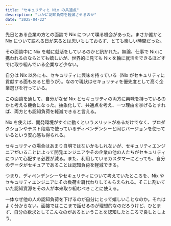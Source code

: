 ```yaml
---
title: "セキュリティと Nix の共通点"
description: "いかに認知負荷を軽減させるのか"
date: "2025-04-22"
---
```


先日とある企業の方との面談で Nix について喋る機会があった。まさか誰かと Nix について語れる日が来るとは思いもしておらず、とても楽しい時間だった。

その面談中に Nix を軸に就活をしているのかと訊かれた。無論、仕事で Nix に携われるのならとても嬉しいが、世界的に見ても Nix を軸に就活をできるほどすでに取り組んでいる企業など少ない。

自分は Nix 以外にも、セキュリティに興味を持っている（Nix がセキュリティに貢献する面もあると思うが）。なので現状はセキュリティを優先度として高く企業選びを行っている。

この面談を通して、自分がなぜ Nix とセキュリティの両方に興味を持っているのかと考える機会になった。抽象化して、共通点を考え、一つ理由を挙げるとすれば、両方とも認知負荷を軽減できると言える。

Nix を使えば、開発環境がすぐに動くというメリットがあるだけでなく、プロダクションやテスト段階で使っているディペンデンシーと同じバージョンを使っているという安心感も得られる。

セキュリティの場合はあまり自明ではないかもしれないが、セキュリティエンジニアがいることによって開発エンジニアやその企業の他の人たちがセキュリティについて心配する必要が減る。また、利用しているカスタマーにとっても、自分のデータがセキュアであることは認知負荷を軽減できる。

つまり、ディペンデンシーやセキュリティについて考えていたところを、Nix やセキュリティエンジニアにその負荷を肩代わりしてもらえられる。そこに割いていた認知資源をその人が本来取り組むべきことに使える。

一体なぜ他の人の認知負荷を下げるのが自分にとって嬉しいことなのか。それはよく分からない。面接ではここまで話せるのが理想的なのだろうけど、ひとまず、自分の欲求としてこんなのがあるということを認知したところで良しとしよう。
